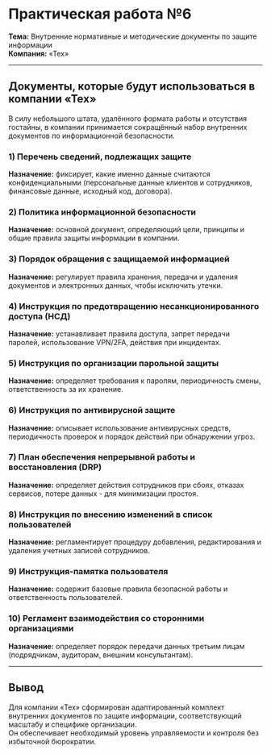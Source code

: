 # Практическая работа №6
**Тема:** Внутренние нормативные и методические документы по защите информации  
**Компания:** «Тех»

---

## Документы, которые будут использоваться в компании «Тех»

В силу небольшого штата, удалённого формата работы и отсутствия гостайны, в компании принимается сокращённый набор внутренних документов по информационной безопасности.

### 1) Перечень сведений, подлежащих защите
**Назначение:** фиксирует, какие именно данные считаются конфиденциальными (персональные данные клиентов и сотрудников, финансовые данные, исходный код, договора).

### 2) Политика информационной безопасности
**Назначение:** основной документ, определяющий цели, принципы и общие правила защиты информации в компании.

### 3) Порядок обращения с защищаемой информацией
**Назначение:** регулирует правила хранения, передачи и удаления документов и электронных данных, чтобы исключить утечки.

### 4) Инструкция по предотвращению несанкционированного доступа (НСД)
**Назначение:** устанавливает правила доступа, запрет передачи паролей, использование VPN/2FA, действия при инцидентах.

### 5) Инструкция по организации парольной защиты
**Назначение:** определяет требования к паролям, периодичность смены, ответственность за их хранение.

### 6) Инструкция по антивирусной защите
**Назначение:** описывает использование антивирусных средств, периодичность проверок и порядок действий при обнаружении угроз.

### 7) План обеспечения непрерывной работы и восстановления (DRP)
**Назначение:** определяет действия сотрудников при сбоях, отказах сервисов, потере данных - для минимизации простоя.

### 8) Инструкция по внесению изменений в список пользователей
**Назначение:** регламентирует процедуру добавления, редактирования и удаления учетных записей сотрудников.

### 9) Инструкция-памятка пользователя
**Назначение:** содержит базовые правила безопасной работы и ответственность пользователей.

### 10) Регламент взаимодействия со сторонними организациями
**Назначение:** определяет порядок передачи данных третьим лицам (подрядчикам, аудиторам, внешним консультантам).

---

## Вывод

Для компании «Тех» сформирован адаптированный комплект внутренних документов по защите информации, соответствующий масштабу и специфике организации.  
Он обеспечивает необходимый уровень управляемости и контроля без избыточной бюрократии.
